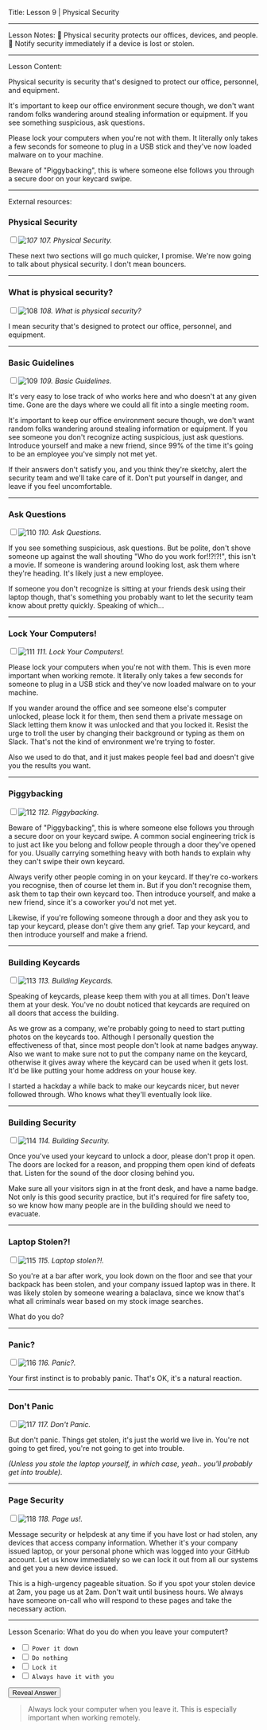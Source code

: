 
Title:
Lesson 9 | Physical Security

---

Lesson Notes:
:dart: Physical security protects our offices, devices, and people.
:dart: Notify security immediately if a device is lost or stolen.

---

Lesson Content:

Physical security is security that's designed to protect our office, personnel, and equipment.

It's important to keep our office environment secure though, we don't want random folks wandering around stealing information or equipment. If you see something suspicious, ask questions. 

Please lock your computers when you're not with them. It literally only takes a few seconds for someone to plug in a USB stick and they've now loaded malware on to your machine.

Beware of "Piggybacking", this is where someone else follows you through a secure door on your keycard swipe. 

---

External resources:


### Physical Security

_<input type="checkbox" id="107" /><label for="107">![107](../slides/for_everyone/for_everyone.107.jpeg)</label>_
_107. Physical Security._

These next two sections will go much quicker, I promise. We're now going to talk about physical security. I don't mean bouncers.

---

### What is physical security?

<input type="checkbox" id="108" /><label for="108">![108](../slides/for_everyone/for_everyone.108.jpeg)</label>
_108. What is physical security?_

I mean security that's designed to protect our office, personnel, and equipment.

---

### Basic Guidelines

<input type="checkbox" id="109" /><label for="109">![109](../slides/for_everyone/for_everyone.109.jpeg)</label>
_109. Basic Guidelines._

It's very easy to lose track of who works here and who doesn't at any given time. Gone are the days where we could all fit into a single meeting room.

It's important to keep our office environment secure though, we don't want random folks wandering around stealing information or equipment. If you see someone you don't recognize acting suspicious, just ask questions. Introduce yourself and make a new friend, since 99% of the time it's going to be an employee you've simply not met yet.

If their answers don't satisfy you, and you think they're sketchy, alert the security team and we'll take care of it. Don't put yourself in danger, and leave if you feel uncomfortable.

---

### Ask Questions

<input type="checkbox" id="110" /><label for="110">![110](../slides/for_everyone/for_everyone.110.jpeg)</label>
_110. Ask Questions._

If you see something suspicious, ask questions. But be polite, don't shove someone up against the wall shouting "Who do you work for!!?!?!", this isn't a movie. If someone is wandering around looking lost, ask them where they're heading. It's likely just a new employee.

If someone you don't recognize is sitting at your friends desk using their laptop though, that's something you probably want to let the security team know about pretty quickly. Speaking of which...

---

### Lock Your Computers!

<input type="checkbox" id="111" /><label for="111">![111](../slides/for_everyone/for_everyone.111.jpeg)</label>
_111. Lock Your Computers!._

Please lock your computers when you're not with them. This is even more important when working remote. It literally only takes a few seconds for someone to plug in a USB stick and they've now loaded malware on to your machine.

If you wander around the office and see someone else's computer unlocked, please lock it for them, then send them a private message on Slack letting them know it was unlocked and that you locked it. Resist the urge to troll the user by changing their background or typing as them on Slack. That's not the kind of environment we're trying to foster.

Also we used to do that, and it just makes people feel bad and doesn't give you the results you want.

---

### Piggybacking

<input type="checkbox" id="112" /><label for="112">![112](../slides/for_everyone/for_everyone.112.jpeg)</label>
_112. Piggybacking._

Beware of "Piggybacking", this is where someone else follows you through a secure door on your keycard swipe. A common social engineering trick is to just act like you belong and follow people through a door they've opened for you. Usually carrying something heavy with both hands to explain why they can't swipe their own keycard.

Always verify other people coming in on your keycard. If they're co-workers you recognise, then of course let them in. But if you don't recognise them, ask them to tap their own keycard too. Then introduce yourself, and make a new friend, since it's a coworker you'd not met yet.

Likewise, if you're following someone through a door and they ask you to tap your keycard, please don't give them any grief. Tap your keycard, and then introduce yourself and make a friend.

---

### Building Keycards

<input type="checkbox" id="113" /><label for="113">![113](../slides/for_everyone/for_everyone.113.jpeg)</label>
_113. Building Keycards._

Speaking of keycards, please keep them with you at all times. Don't leave them at your desk. You've no doubt noticed that keycards are required on all doors that access the building.

As we grow as a company, we're probably going to need to start putting photos on the keycards too. Although I personally question the effectiveness of that, since most people don't look at name badges anyway. Also we want to make sure not to put the company name on the keycard, otherwise it gives away where the keycard can be used when it gets lost. It'd be like putting your home address on your house key.

I started a hackday a while back to make our keycards nicer, but never followed through. Who knows what they'll eventually look like.

---

### Building Security

<input type="checkbox" id="114" /><label for="114">![114](../slides/for_everyone/for_everyone.114.jpeg)</label>
_114. Building Security._

Once you've used your keycard to unlock a door, please don't prop it open. The doors are locked for a reason, and propping them open kind of defeats that. Listen for the sound of the door closing behind you.

Make sure all your visitors sign in at the front desk, and have a name badge. Not only is this good security practice, but it's required for fire safety too, so we know how many people are in the building should we need to evacuate.

---

### Laptop Stolen?!

<input type="checkbox" id="115" /><label for="115">![115](../slides/for_everyone/for_everyone.115.jpeg)</label>
_115. Laptop stolen?!._

So you're at a bar after work, you look down on the floor and see that your backpack has been stolen, and your company issued laptop was in there. It was likely stolen by someone wearing a balaclava, since we know that's what all criminals wear based on my stock image searches.

What do you do?

---

### Panic?

<input type="checkbox" id="116" /><label for="116">![116](../slides/for_everyone/for_everyone.116.jpeg)</label>
_116. Panic?._

Your first instinct is to probably panic. That's OK, it's a natural reaction.

---

### Don't Panic

<input type="checkbox" id="117" /><label for="117">![117](../slides/for_everyone/for_everyone.117.jpeg)</label>
_117. Don't Panic._

But don't panic. Things get stolen, it's just the world we live in. You're not going to get fired, you're not going to get into trouble.

_(Unless you stole the laptop yourself, in which case, yeah.. you'll probably get into trouble)._

---

### Page Security

<input type="checkbox" id="118" /><label for="118">![118](../slides/for_everyone/for_everyone.118.jpeg)</label>
_118. Page us!._

Message security or helpdesk at any time if you have lost or had stolen, any devices that access company information. Whether it's your company issued laptop, or your personal phone which was logged into your GitHub account. Let us know immediately so we can lock it out from all our systems and get you a new device issued.

This is a high-urgency pageable situation. So if you spot your stolen device at 2am, you page us at 2am. Don't wait until business hours. We always have someone on-call who will respond to these pages and take the necessary action.

---

Lesson Scenario:
What do you do when you leave your computert?

- <input type="checkbox"> `Power it down`
- <input type="checkbox"> `Do nothing`
- <input type="checkbox"> `Lock it`
- <input type="checkbox"> `Always have it with you`

<div class="reveal-answer">
	<button class="button">Reveal Answer</button>
	<blockquote><p>Always lock your computer when you leave it. This is especially important when working remotely.
</p></blockquote> 
